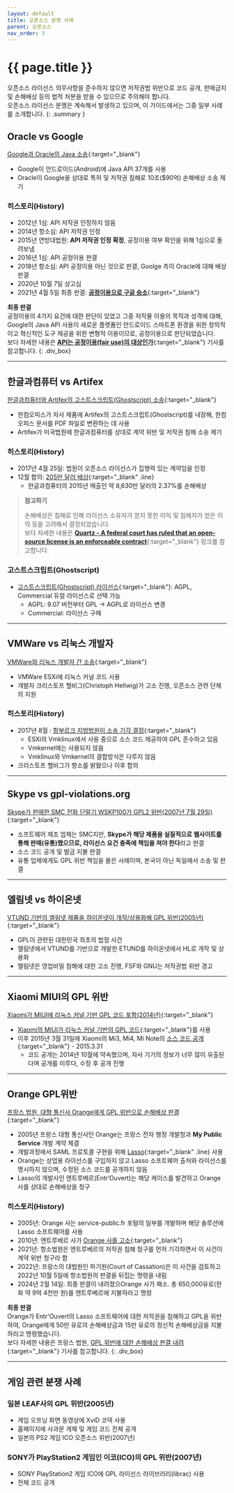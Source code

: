 ```yaml
---
layout: default
title: 오픈소스 분쟁 사례
parent: 오픈소스
nav_order: 3
---
```

# {{ page.title }}
오픈소스 라이선스 의무사항을 준수하지 않으면 저작권법 위반으로 코드 공개, 판매금지 및 손해배상 등의 법적 처분을 받을 수 있으므로 주의해야 합니다.<br>
오픈소스 라이선스 분쟁은 계속해서 발생하고 있으며, 이 가이드에서는 그중 일부 사례를 소개합니다.
{: .summary }

## Oracle vs Google
[Google과 Oracle의 Java 소송](http://www.zdnet.co.kr/news/news_view.asp?artice_id=20180328163651&lo=zv40){:target="_blank"}
- Google이 안드로이드(Android)에 Java API 37개를 사용
- Oracle이 Google을 상대로 특허 및 저작권 침해로 10조($90억) 손해배상 소송 제기

### 히스토리(History)
  - 2012년 1심: API 저작권 인정하지 않음
  - 2014년 항소심: API 저작권 인정
  - 2015년 연방대법원: **API 저작권 인정 확정**, 공정이용 여부 확인을 위해 1심으로 돌려보냄
  - 2016년 1심: API 공정이용 판결
  - 2018년 항소심: API 공정이용 아닌 것으로 판결, Goolge 측이 Oracle에 대해 배상 판결
  - 2020년 10월 7일 상고심
  - 2021년 4월 5일 최종 판결: [**공정이용으로 구글 승소**](https://m.yna.co.kr/view/AKR20210405154751071?section=international/all){:target="_blank"}

**최종 판결**<br>
공정이용의 4가지 요건에 대한 판단이 있었고 그중 저작물 이용의 목적과 성격에 대해, Google의 Java API 사용이 새로운 플랫폼인 안드로이드 스마트폰 환경을 위한 창의적이고 혁신적인 도구 제공을 위한 변형적 이용이므로, 공정이용으로 판단되었습니다.<br>
보다 자세한 내용은 [**API는 공정이용(fair use)의 대상인가**](https://m.lawtimes.co.kr/Content/Article?serial=169564){:target="_blank"} 기사를 참고합니다.
{: .div_box}

----

## 한글과컴퓨터 vs Artifex
[한글과컴퓨터와 Artifex의 고스트스크립트(Ghostscript) 소송](http://www.ddaily.co.kr/news/article.html?no=156012){:target="_blank"}

- 한컴오피스가 자사 제품에 Artifex의 고스트스크립트(Ghostscript)를 내장해, 한컴오피스 문서를 PDF 파일로 변환하는 데 사용
- Artifex가 미국법원에 한글과컴퓨터를 상대로 계약 위반 및 저작권 침해 소송 제기

### 히스토리(History)
- 2017년 4월 25일: 법원이 오픈소스 라이선스가 집행력 있는 계약임을 인정
- 12월 합의: [205만 달러 배상](http://www.sisaweek.com/news/articleView.html?idxno=109614){:target="_blank" .line} 
  - 한글과컴퓨터의 2015년 매출인 약 8,630만 달러의 2.37%를 손해배상


>  **참고하기**
>
>  손해배상은 침해로 인해 라이선스 소유자가 얻지 못한 이익 및 침해자가 얻은 이익 등을 고려해서 결정되었습니다.  
>  보다 자세한 내용은 [**Quartz - A federal court has ruled that an open-source license is an enforceable contract**](https://qz.com/981029/a-federal-court-has-ruled-that-an-open-source-license-is-an-enforceable-contract){:target="_blank"} 링크를 참고합니다.


### 고스트스크립트(Ghostscript)
- [고스트스크립트(Ghostscript) 라이선스](https://www.ghostscript.com/licensing/){:target="_blank"}: AGPL, Commercial 듀얼 라이선스로 선택 가능
  - AGPL: 9.07 버전부터 GPL → AGPL로 라이선스 변경
  - Commercial: 라이선스 구매

----

## VMWare vs 리눅스 개발자
[VMWare와 리눅스 개발자 간 소송](http://www.oss.kr/oss_news/609022){:target="_blank"}
- VMWare ESXi에 리눅스 커널 코드 사용
- 개발자 크리스토프 헬비그(Christoph Hellwig)가 고소 진행, 오픈소스 관련 단체의 지원

### 히스토리(History)
- 2017년 8월 : [함부르크 지방법원이 소송 기각 결정](https://opensource.com/law/16/8/gpl-enforcement-action-hellwig-v-vmware){:target="_blank"}
  - ESXi의 Vmklinux에서 사용 중으로 소스 코드 제공하여 GPL 준수하고 있음
  - Vmkernel에는 사용되지 않음
  - Vmklinux와 Vmkernel의 결합방식은 다루지 않음
- 크리스토프 헬비그가 항소를 밝혔으나 이후 합의

----

## Skype vs gpl-violations.org
[Skype가 판매한 SMC 전화 단말기 WSKP100가 GPL2 위반(2007년 7월 29일)](http://www.zdnet.co.kr/news/news_view.asp?artice_id=00000039159822&type=det&re=){:target="_blank"}
- 소프트웨어 제조 업체는 SMC지만, **Skype가 해당 제품을 실질적으로 웹사이트를 통해 판매(유통)했으므로, 라이선스 요건 충족에 책임을 져야 한다**라고 판결
- 소스 코드 공개 및 벌금 지불 판결
- 유통 업체에게도 GPL 위반 책임을 물은 사례이며, 본국이 아닌 독일에서 소송 및 판결

----

## 엘림넷 vs 하이온넷
[VTUND 기반의 엘림넷 제품을 하이온넷이 개작/상용화해 GPL 위반(2005년)](https://olis.or.kr/library/maindataDetail.do?bbsId=120&bbsNum=546){:target="_blank"}
- GPL이 관련된 대한민국 최초의 법정 사건
- 엘림넷에서 VTUND를 기반으로 개발한 ETUND를 하이온넷에서 HL로 개작 및 상용화
- 엘림넷은 영업비밀 침해에 대한 고소 진행, FSF와 GNU는 저작권법 위반 경고

----

## Xiaomi MIUI의 GPL 위반
[Xiaomi가 MIUI에 리눅스 커널 기반 GPL 코드 포함(2014년)](http://www.hitech.co.kr/main/bbsview.php?gMenu=101&num=783){:target="_blank"}

- [Xiaomi의 MIUI가 리눅스 커널 기반의 GPL 코드](http://www.hitech.co.kr/main/bbsview.php?gMenu=101&num=783){:target="_blank"}를 사용
- 이후 2015년 3월 31일에 Xiaomi의 Mi3, Mi4, Mi Note의 [소스 코드 공개](http://www.oss.kr/oss_news/616161){:target="_blank"} - 2015.3.31
  - 코드 공개는 2014년 10월에 약속했으며, 자사 기기의 정보가 너무 많이 유출된다며 공개를 미루다, 수정 후 공개 진행

----

## Orange GPL위반
[프랑스 법원, 대형 통신사 Orange에게 GPL 위반으로 손해배상 판결](https://heathermeeker.com/2024/02/17/french-court-issues-damages-award-for-violation-of-gpl/){:target="_blank"}
- 2005년 프랑스 대형 통신사인 Orange는 프랑스 전자 행정 개발청과 **My Public Service** 개발 계약 체결
- 개발과정에서 SAML 프로토콜 구현을 위해 [Lasso](https://lasso.entrouvert.org/){:target="_blank" .line} 사용
- Orange는 상업용 라이선스를 구입하지 않고 Lasso 소프트웨어 출처와 라이선스를 명시하지 않으며, 수정된 소스 코드를 공개하지 않음
- Lasso의 개발사인 엔트루베르(Entr’Ouvert)는 해당 케이스를 발견하고 Orange 사를 상대로 손해배상을 청구

### 히스토리(History)
- 2005년: Orange 사는 service-public.fr 포털의 일부를 개발하며 해당 솔루션에 Lasso 소프트웨어를 사용
- 2010년: 엔트루베르 사가 [Orange 사를 고소](https://www.entrouvert.com/actualites/2019/entrouvert-versus-orange/){:target="_blank"}
- 2021년: 항소법원은 엔트루베르의 저작권 침해 청구를 먼저 기각하면서 이 사건이 계약 위반 청구라 함
- 2022년: 프랑스의 대법원인 파기원(Court of Cassation)은 이 사건을 검토하고 2022년 10월 5일에 항소법원의 판결을 뒤집는 명령을 내림
- 2024년 2월 14일: 최종 판결이 내려졌으Orange 사가 패소. 총 650,000유로(한화 약 9억 4천만 원)를 엔트루베르에 지불하라고 명령


**최종 판결**<br>
Orange가 Entr'Ouvert의 Lasso 소프트웨어에 대한 저작권을 침해하고 GPL을 위반하여, Orange에게 50만 유로의 손해배상금과 15만 유로의 정신적 손해배상금을 지불하라고 명령했습니다.<br>
보다 자세한 내용은 프랑스 법원, [GPL 위반에 대한 손해배상 판결 내려](https://heathermeeker.com/2024/02/17/french-court-issues-damages-award-for-violation-of-gpl/){:target="_blank"} 기사를 참고합니다.
{: .div_box}

----

## 게임 관련 분쟁 사례

### 일본 LEAF사의 GPL 위반(2005년)
- 게임 오프닝 화면 동영상에 XviD 코덱 사용
- 홈페이지에 사과문 게재 및 게임 코드 전체 공개
- 일본의 PS2 게임 ICO 오픈소스 위반(2007년)


### SONY가 PlayStation2 게임인 이코(ICO)의 GPL 위반(2007년)
- SONY PlayStation2 게임 ICO에 GPL 라이선스 라이브러리(librac) 사용
- 전체 코드 공개

